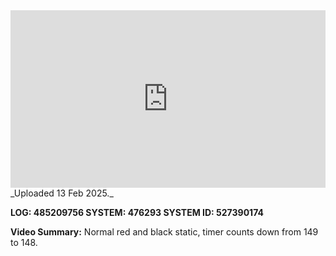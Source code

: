 
<iframe 
  src="https://drive.google.com/file/d/1Y7JW1jBb2BxvLpyFXOODeU9pWGw6zXsI/preview"  
  style="width:100%; aspect-ratio:16/9; border:0;"
  allowfullscreen>
</iframe>
_Uploaded 13 Feb 2025._

**LOG: 485209756
SYSTEM: 476293
SYSTEM ID: 527390174**

**Video Summary:** Normal red and black static, timer counts down from 149 to 148.